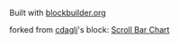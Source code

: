 Built with [blockbuilder.org](http://blockbuilder.org)

forked from <a href='http://bl.ocks.org/cdagli/'>cdagli</a>'s block: <a href='http://bl.ocks.org/cdagli/ce3045197f4b89367c80743c04bbb4b6'>Scroll Bar Chart</a>